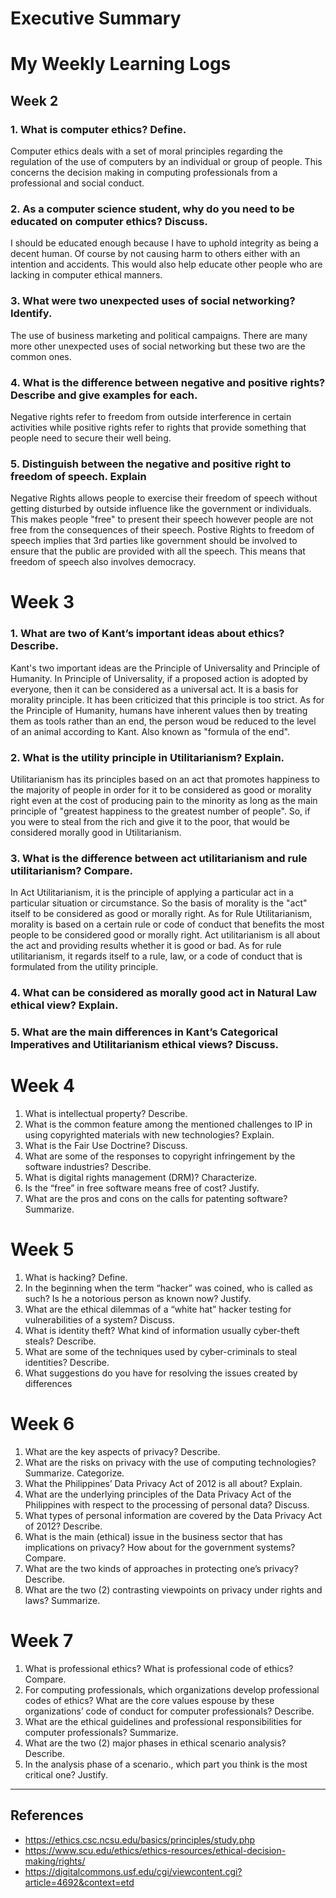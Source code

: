 # Executive Summary


# My Weekly Learning Logs
## Week 2
### 1. What is computer ethics? Define.

Computer ethics deals with a set of moral principles regarding the regulation of the use of computers by an individual or group of people. This concerns the decision making in computing professionals from a professional and social conduct. 


### 2. As a computer science student, why do you need to be educated on computer ethics? Discuss.

I should be educated enough because I have to uphold integrity as being a decent human. Of course by not causing harm to others either with an intention and accidents. This would also help educate other people who are lacking in computer ethical manners.


### 3. What were two unexpected uses of social networking? Identify.

The use of business marketing and political campaigns. There are many more other unexpected uses of social networking but these two are the common ones.


### 4. What is the difference between negative and positive rights? Describe and give examples for each.

Negative rights refer to freedom from outside interference in certain activities while positive rights refer to rights that provide something that people need to secure their well being.


### 5. Distinguish between the negative and positive right to freedom of speech. Explain

Negative Rights allows people to exercise their freedom of speech without getting disturbed by outside influence like the government or individuals. This makes people "free" to present their speech however people are not free from the consequences of their speech. 
Postive Rights to freedom of speech implies that 3rd parties like government should be involved to ensure that the public are provided with all the speech. This means that freedom of speech also involves democracy.



# Week 3
### 1. What are two of Kant’s important ideas about ethics? Describe.

Kant's two important ideas are the Principle of Universality and Principle of Humanity. 
In Principle of Universality, if a proposed action is adopted by everyone, then it can be considered as a universal act. It is a basis for morality principle. It has been criticized that this principle is too strict. As for the Principle of Humanity, humans have inherent values then by treating them as tools rather than an end, the person woud be reduced to the level of an animal according to Kant. Also known as "formula of the end".

### 2. What is the utility principle in Utilitarianism? Explain.

Utilitarianism has its principles based on an act that promotes happiness to the majority of people in order for it to be considered as good or morality right even at the cost of producing pain to the minority as long as the main principle of "greatest happiness to the greatest number of people". So, if you were to steal from the rich and give it to the poor, that would be considered morally good in Utilitarianism.

### 3. What is the difference between act utilitarianism and rule utilitarianism? Compare.

In Act Utilitarianism, it is the principle of applying a particular act in a particular situation or circumstance. So the basis of morality is the "act" itself to be considered as good or morally right. As for Rule Utilitarianism, morality is based on a certain rule or code of conduct that benefits the most people to be considered good or morally right. 
Act utilitarianism is all about the act and providing results whether it is good or bad. As for rule utilitarianism, it regards itself to a rule, law, or a code of conduct that is formulated from the utility principle.

### 4. What can be considered as morally good act in Natural Law ethical view? Explain.


### 5. What are the main differences in Kant’s Categorical Imperatives and Utilitarianism ethical views? Discuss.



# Week 4
1. What is intellectual property? Describe.
2. What is the common feature among the mentioned challenges to IP in using copyrighted materials with new technologies? Explain.
3. What is the Fair Use Doctrine? Discuss.
4. What are some of the responses to copyright infringement by the software industries? Describe.
5. What is digital rights management (DRM)? Characterize.
6. Is the “free” in free software means free of cost? Justify.
7. What are the pros and cons on the calls for patenting software? Summarize.

# Week 5
1. What is hacking? Define.
2. In the beginning when the term “hacker” was coined, who is called as such? Is he a notorious
person as known now? Justify.
3. What are the ethical dilemmas of a “white hat” hacker testing for vulnerabilities of a system?
Discuss.
4. What is identity theft? What kind of information usually cyber-theft steals? Describe.
5. What are some of the techniques used by cyber-criminals to steal identities? Describe.
6. What suggestions do you have for resolving the issues created by differences

# Week 6
1. What are the key aspects of privacy? Describe.
2. What are the risks on privacy with the use of computing technologies? Summarize. Categorize.
3. What the Philippines’ Data Privacy Act of 2012 is all about? Explain.
4. What are the underlying principles of the Data Privacy Act of the Philippines with respect to the processing of personal data? Discuss.
5. What types of personal information are covered by the Data Privacy Act of 2012? Describe.
6. What is the main (ethical) issue in the business sector that has implications on privacy? How about for the government systems? Compare.
7. What are the two kinds of approaches in protecting one’s privacy? Describe.
8. What are the two (2) contrasting viewpoints on privacy under rights and laws? Summarize.

# Week 7
1. What is professional ethics? What is professional code of ethics? Compare.
2. For computing professionals, which organizations develop professional codes of ethics? What are the core values espouse by these organizations’ code of conduct for computer professionals? Describe.
3. What are the ethical guidelines and professional responsibilities for computer professionals? Summarize.
4. What are the two (2) major phases in ethical scenario analysis? Describe.
5. In the analysis phase of a scenario., which part you think is the most critical one? Justify.


---
## References
- https://ethics.csc.ncsu.edu/basics/principles/study.php
- https://www.scu.edu/ethics/ethics-resources/ethical-decision-making/rights/
- https://digitalcommons.usf.edu/cgi/viewcontent.cgi?article=4692&context=etd